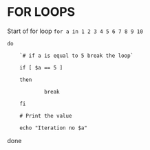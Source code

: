 # FOR LOOPS
Start of for loop
`for a in 1 2 3 4 5 6 7 8 9 10`

`do`
        
        `# if a is equal to 5 break the loop`
       
        if [ $a == 5 ]
       
        then
               
                break
        
        fi
        
        # Print the value
       
        echo "Iteration no $a"

done
